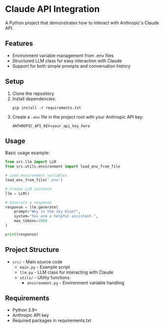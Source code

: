 # Claude API Integration

A Python project that demonstrates how to interact with Anthropic's Claude API.

## Features

- Environment variable management from .env files
- Structured LLM class for easy interaction with Claude
- Support for both simple prompts and conversation history

## Setup

1. Clone the repository
2. Install dependencies:
   ```
   pip install -r requirements.txt
   ```
3. Create a `.env` file in the project root with your Anthropic API key:
   ```
   ANTHROPIC_API_KEY=your_api_key_here
   ```

## Usage

Basic usage example:

```python
from src.llm import LLM
from src.utils.environment import load_env_from_file

# Load environment variables
load_env_from_file('.env')

# Create LLM instance
llm = LLM()

# Generate a response
response = llm.generate(
    prompt="Why is the sky blue?",
    system="You are a helpful assistant.",
    max_tokens=1000
)

print(response)
```

## Project Structure

- `src/` - Main source code
  - `main.py` - Example script
  - `llm.py` - LLM class for interacting with Claude
  - `utils/` - Utility functions
    - `environment.py` - Environment variable handling

## Requirements

- Python 3.9+
- Anthropic API key
- Required packages in requirements.txt 